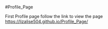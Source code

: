 #Profile_Page


First Profile page follow the link to view the page https://lizalise504.github.io/Profile_Page/

